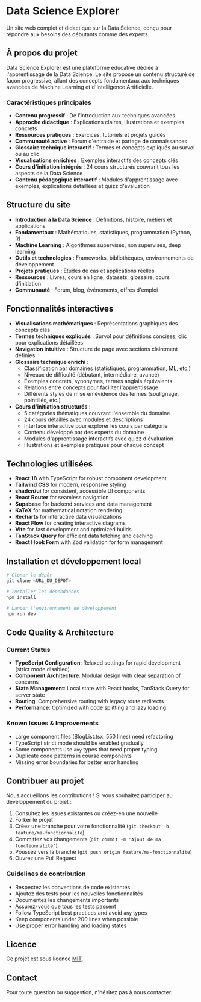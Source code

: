
# Data Science Explorer

Un site web complet et didactique sur la Data Science, conçu pour répondre aux besoins des débutants comme des experts.

## À propos du projet

Data Science Explorer est une plateforme éducative dédiée à l'apprentissage de la Data Science. Le site propose un contenu structuré de façon progressive, allant des concepts fondamentaux aux techniques avancées de Machine Learning et d'Intelligence Artificielle.

### Caractéristiques principales

- **Contenu progressif** : De l'introduction aux techniques avancées
- **Approche didactique** : Explications claires, illustrations et exemples concrets
- **Ressources pratiques** : Exercices, tutoriels et projets guidés
- **Communauté active** : Forum d'entraide et partage de connaissances
- **Glossaire technique interactif** : Termes et concepts expliqués au survol ou au clic
- **Visualisations enrichies** : Exemples interactifs des concepts clés
- **Cours d'initiation intégrés** : 24 cours structurés couvrant tous les aspects de la Data Science
- **Contenu pédagogique interactif** : Modules d'apprentissage avec exemples, explications détaillées et quizz d'évaluation

## Structure du site

- **Introduction à la Data Science** : Définitions, histoire, métiers et applications
- **Fondamentaux** : Mathématiques, statistiques, programmation (Python, R)
- **Machine Learning** : Algorithmes supervisés, non supervisés, deep learning
- **Outils et technologies** : Frameworks, bibliothèques, environnements de développement
- **Projets pratiques** : Études de cas et applications réelles
- **Ressources** : Livres, cours en ligne, datasets, glossaire, cours d'initiation
- **Communauté** : Forum, blog, événements, offres d'emploi

## Fonctionnalités interactives

- **Visualisations mathématiques** : Représentations graphiques des concepts clés
- **Termes techniques expliqués** : Survol pour définitions concises, clic pour explications détaillées
- **Navigation intuitive** : Structure de page avec sections clairement définies
- **Glossaire technique enrichi** : 
  - Classification par domaines (statistiques, programmation, ML, etc.)
  - Niveaux de difficulté (débutant, intermédiaire, avancé)
  - Exemples concrets, synonymes, termes anglais équivalents
  - Relations entre concepts pour faciliter l'apprentissage
  - Différents styles de mise en évidence des termes (soulignage, pointillés, etc.)
- **Cours d'initiation structurés** :
  - 5 catégories thématiques couvrant l'ensemble du domaine
  - 24 cours détaillés avec modules et descriptions
  - Interface interactive pour explorer les cours par catégorie
  - Contenu développé par des experts du domaine
  - Modules d'apprentissage interactifs avec quizz d'évaluation
  - Illustrations et exemples pratiques pour chaque concept

## Technologies utilisées

- **React 18** with TypeScript for robust component development
- **Tailwind CSS** for modern, responsive styling
- **shadcn/ui** for consistent, accessible UI components
- **React Router** for seamless navigation
- **Supabase** for backend services and data management
- **KaTeX** for mathematical notation rendering
- **Recharts** for interactive data visualizations
- **React Flow** for creating interactive diagrams
- **Vite** for fast development and optimized builds
- **TanStack Query** for efficient data fetching and caching
- **React Hook Form** with Zod validation for form management

## Installation et développement local

```bash
# Cloner le dépôt
git clone <URL_DU_DEPOT>

# Installer les dépendances
npm install

# Lancer l'environnement de développement
npm run dev
```

## Code Quality & Architecture

### Current Status
- **TypeScript Configuration**: Relaxed settings for rapid development (strict mode disabled)
- **Component Architecture**: Modular design with clear separation of concerns
- **State Management**: Local state with React hooks, TanStack Query for server state
- **Routing**: Comprehensive routing with legacy route redirects
- **Performance**: Optimized with code splitting and lazy loading

### Known Issues & Improvements
- Large component files (BlogList.tsx: 550 lines) need refactoring
- TypeScript strict mode should be enabled gradually
- Some components use `any` types that need proper typing
- Duplicate code patterns in course components
- Missing error boundaries for better error handling

## Contribuer au projet

Nous accueillons les contributions ! Si vous souhaitez participer au développement du projet :

1. Consultez les issues existantes ou créez-en une nouvelle
2. Forker le projet
3. Créez une branche pour votre fonctionnalité (`git checkout -b feature/ma-fonctionnalite`)
4. Committez vos changements (`git commit -m 'Ajout de ma fonctionnalité'`)
5. Poussez vers la branche (`git push origin feature/ma-fonctionnalite`)
6. Ouvrez une Pull Request

### Guidelines de contribution

- Respectez les conventions de code existantes
- Ajoutez des tests pour les nouvelles fonctionnalités
- Documentez les changements importants
- Assurez-vous que tous les tests passent
- Follow TypeScript best practices and avoid `any` types
- Keep components under 200 lines when possible
- Use proper error handling and loading states

## Licence

Ce projet est sous licence [MIT](LICENSE).

## Contact

Pour toute question ou suggestion, n'hésitez pas à nous contacter.
